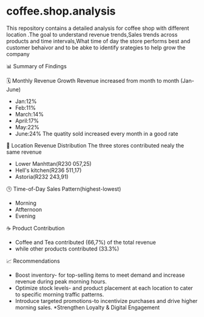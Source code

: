 # coffee.shop.analysis


This repository contains a detailed analysis for coffee shop with different location .The goal to understand revenue trends,Sales trends across products and time intervals,What time of day the store performs best and customer behaivor and to be abke to identify srategies to help grow the company


📊 Summary of Findings

🗓️ Monthly Revenue Growth
Revenue increased from month to month (Jan-June)
* Jan:12%
* Feb:11%
* March:14%
* April:17%
* May:22%
* June:24%
The quatity sold increased every month in a good rate  

📍 Location Revenue Distribution
The three stores contributed nealy the same revenue 
* Lower Manhttan(R230 057,25)
* Hell's kitchen(R236 511,17)
* Astoria(R232 243,91)
  
🕒 Time-of-Day Sales Pattern(highest-lowest)
 * Morning
 * Atfternoon
 * Evening

☕ Product Contribution
   * Coffee and Tea contributed (66,7%) of the total revenue 
   * while other products contributed (33.3%)
 
 
 📈 Recommendations
* Boost inventory- for top-selling items to meet demand and increase revenue during peak morning hours.
* Optimize stock levels- and product placement at each location to cater to specific morning traffic patterns.
* Introduce targeted promotions-to incentivize purchases and drive higher morning sales.
*Strengthen Loyalty & Digital Engagement    
 
